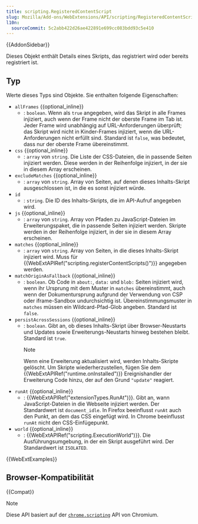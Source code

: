 ```yaml
---
title: scripting.RegisteredContentScript
slug: Mozilla/Add-ons/WebExtensions/API/scripting/RegisteredContentScript
l10n:
  sourceCommit: 5c2abb422d26ae422891e699cc083bdd93c5e410
---
```


{{AddonSidebar}}

Dieses Objekt enthält Details eines Skripts, das registriert wird oder bereits registriert ist.

## Typ

Werte dieses Typs sind Objekte. Sie enthalten folgende Eigenschaften:

- `allFrames` {{optional_inline}}
  - : `boolean`. Wenn als `true` angegeben, wird das Skript in alle Frames injiziert, auch wenn der Frame nicht der oberste Frame im Tab ist. Jeder Frame wird unabhängig auf URL-Anforderungen überprüft; das Skript wird nicht in Kinder-Frames injiziert, wenn die URL-Anforderungen nicht erfüllt sind. Standard ist `false`, was bedeutet, dass nur der oberste Frame übereinstimmt.
- `css` {{optional_inline}}
  - : `array` von `string`. Die Liste der CSS-Dateien, die in passende Seiten injiziert werden. Diese werden in der Reihenfolge injiziert, in der sie in diesem Array erscheinen.
- `excludeMatches` {{optional_inline}}
  - : `array` von `string`. Array von Seiten, auf denen dieses Inhalts-Skript ausgeschlossen ist, in die es sonst injiziert würde.
- `id`
  - : `string`. Die ID des Inhalts-Skripts, die im API-Aufruf angegeben wird.
- `js` {{optional_inline}}
  - : `array` von `string`. Array von Pfaden zu JavaScript-Dateien im Erweiterungspaket, die in passende Seiten injiziert werden. Skripte werden in der Reihenfolge injiziert, in der sie in diesem Array erscheinen.
- `matches` {{optional_inline}}
  - : `array` von `string`. Array von Seiten, in die dieses Inhalts-Skript injiziert wird. Muss für {{WebExtAPIRef("scripting.registerContentScripts()")}} angegeben werden.
- `matchOriginAsFallback` {{optional_inline}}
  - : `boolean`. Ob Code in `about:`, `data:` und `blob:` Seiten injiziert wird, wenn ihr Ursprung mit dem Muster in `matches` übereinstimmt, auch wenn der Dokumentursprung aufgrund der Verwendung von CSP oder iframe-Sandbox undurchsichtig ist. Übereinstimmungsmuster in `matches` müssen ein Wildcard-Pfad-Glob angeben. Standard ist `false`.
- `persistAcrossSessions` {{optional_inline}}
  - : `boolean`. Gibt an, ob dieses Inhalts-Skript über Browser-Neustarts und Updates sowie Erweiterungs-Neustarts hinweg bestehen bleibt. Standard ist `true`.
    > [!NOTE]
    > Wenn eine Erweiterung aktualisiert wird, werden Inhalts-Skripte gelöscht. Um Skripte wiederherzustellen, fügen Sie dem {{WebExtAPIRef("runtime.onInstalled")}} Ereignishandler der Erweiterung Code hinzu, der auf den Grund `"update"` reagiert.
- `runAt` {{optional_inline}}
  - : {{WebExtAPIRef("extensionTypes.RunAt")}}. Gibt an, wann JavaScript-Dateien in die Webseite injiziert werden. Der Standardwert ist `document_idle`. In Firefox beeinflusst `runAt` auch den Punkt, an dem das CSS eingefügt wird. In Chrome beeinflusst `runAt` nicht den CSS-Einfügepunkt.
- `world` {{optional_inline}}
  - : {{WebExtAPIRef("scripting.ExecutionWorld")}}. Die Ausführungsumgebung, in der ein Skript ausgeführt wird. Der Standardwert ist `ISOLATED`.

{{WebExtExamples}}

## Browser-Kompatibilität

{{Compat}}

> [!NOTE]
> Diese API basiert auf der [`chrome.scripting`](https://developer.chrome.com/docs/extensions/reference/api/scripting#type-RegisteredContentScript) API von Chromium.
